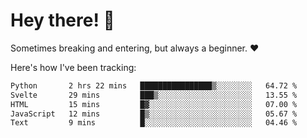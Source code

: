 # Hey there! 👋
Sometimes breaking and entering, but always a beginner. ❤️

Here's how I've been tracking:
<!--START_SECTION:waka-->

```txt
Python       2 hrs 22 mins   ████████████████▒░░░░░░░░   64.72 %
Svelte       29 mins         ███▒░░░░░░░░░░░░░░░░░░░░░   13.55 %
HTML         15 mins         █▓░░░░░░░░░░░░░░░░░░░░░░░   07.00 %
JavaScript   12 mins         █▒░░░░░░░░░░░░░░░░░░░░░░░   05.67 %
Text         9 mins          █░░░░░░░░░░░░░░░░░░░░░░░░   04.46 %
```

<!--END_SECTION:waka-->
